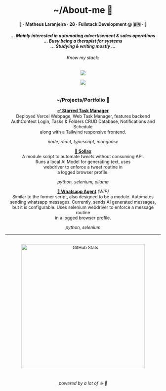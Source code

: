 <div align="center">
  <h1>~/About-me 💭</h1>
  <h4><p>🍊 · Matheus Laranjeira · 28 · Fullstack Development @ 🇧🇷 · 🍊<br></p></h3>
  <h5><i>
    ... Mainly interested in automating advertisement & sales operations
    <br>... Busy being a therapist for systems
    <br>... Studying & writing mostly ...
  <h6>Know my stack:</i></h6>
  <p><img src="https://skillicons.dev/icons?i=java,ts,python,react,nodejs,spring"/>
  <p><img src="https://skillicons.dev/icons?i=git,mongodb,docker,aws,azure,gcp"/>
<h1></h1> 
<h3>~/Projects/Portfolio 📁</h2>
    
<a href="https://github.com/naranjii/stm-front"><b>✅ Starred Task Manager</b></a><br>
Deployed Vercel Webpage, Web Task Manager, features backend<br>AuthContext Login, Tasks & Folders CRUD Database, Notifications and Schedule<br>along with a Tailwind responsive frontend.
<h6 style="margin-top: 0; margin-bottom: 0;"><i>node, react, typescript, mongoose</i></h6>

<a href="https://github.com/naranjii/sollax"><b>🤖 Sollax</b></a><br>
A module script to automate <i>tweets</i> without consuming API.<br>Runs a local AI Model for generating text, uses<br>webdriver to enforce a tweet routine in<br> a logged browser profile.
<h6 style="margin-top: 0; margin-bottom: 0;"><i>python, selenium, ollama</i></h6>

<a href="https://github.com/naranjii/wppweb-send-message-ai"><b>🤖 Whatsapp Agent</b></a><i> (WIP)</i><br>
Similar to the former script, also designed to be a module. Automates<br>sending whatsapp messages. Currently, sends AI generated messages,<br> but it is configurable. Uses selenium webdriver to enforce a message routine<br>in a logged browser profile.
<h6 style="margin-top: 0; margin-bottom: 0;"><i>python, selenium</i></h6>

---

  <br><a><img src="https://github-readme-stats.vercel.app/api?username=naranjii&show_icons=true&theme=gruvbox&hide_border=true&count_private=true&rank_icon=github" alt="GitHub Stats" style="width: 400px; height: auto;"/>
  <h1></h1>
  <h6>powered by a lot of ☕ 🤗</p></div>
  
